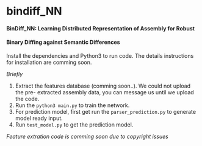 # bindiff_NN

#### BinDiff_NN: Learning Distributed Representation of Assembly for Robust
####             Binary Diffing against Semantic Differences

Install the dependencies and Python3 to run code. The details instructions for
installation are comming soon. 

*Briefly*
1. Extract the features database (comming soon..). We could not upload the pre-
   extracted assembly data, you can message us until we upload the code. 
2. Run the `python3 main.py` to train the network.
3. For prediction model, first get run the `parser_prediction.py` to generate
   model ready input. 
4. Run `test_model.py` to get the prediction model. 


*Feature extration code is comming soon due to copyright issues*

